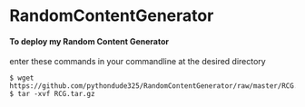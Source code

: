 # RandomContentGenerator

#### To deploy my Random Content Generator
enter these commands in your commandline at the desired directory

```
$ wget https://github.com/pythondude325/RandomContentGenerator/raw/master/RCG.tar.gz
$ tar -xvf RCG.tar.gz
```

